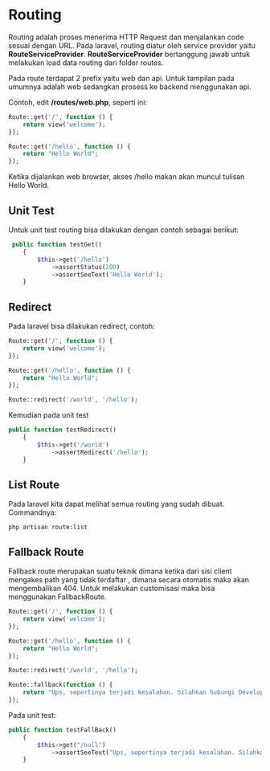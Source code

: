 # Routing

Routing adalah proses menerima HTTP Request dan menjalankan code sesuai dengan URL. Pada laravel, routing diatur oleh service provider yaitu **RouteServiceProvider**. **RouteServiceProvider** bertanggung jawab untuk melakukan load data routing dari folder routes.

Pada route terdapat 2 prefix yaitu web dan api. Untuk tampilan pada umumnya adalah web sedangkan prosess ke backend menggunakan api.

Contoh, edit **/routes/web.php**, seperti ini:

```php
Route::get('/', function () {
    return view('welcome');
});

Route::get('/hello', function () {
    return "Hello World";
});
```

Ketika dijalankan web browser, akses /hello makan akan muncul tulisan Hello World.

## Unit Test

Untuk unit test routing bisa dilakukan dengan contoh sebagai berikut:

```php
 public function testGet()
    {
        $this->get('/hello')
            ->assertStatus(200)
            ->assertSeeText('Hello World');
    }
```

## Redirect

Pada laravel bisa dilakukan redirect, contoh:

```php
Route::get('/', function () {
    return view('welcome');
});

Route::get('/hello', function () {
    return "Hello World";
});

Route::redirect('/world', '/hello');
```

Kemudian pada unit test

```php
public function testRedirect()
    {
        $this->get('/world')
            ->assertRedirect('/hello');
    }
```

## List Route

Pada laravel kita dapat melihat semua routing yang sudah dibuat.
Commandnya:

```
php artisan route:list
```

## Fallback Route

Fallback route merupakan suatu teknik dimana ketika dari sisi client mengakes path yang tidak terdaftar , dimana secara otomatis maka akan mengembalikan 404. Untuk melakukan customisasi maka bisa menggunakan FallbackRoute.

```php
Route::get('/', function () {
    return view('welcome');
});

Route::get('/hello', function () {
    return "Hello World";
});

Route::redirect('/world', '/hello');

Route::fallback(function () {
    return "Ups, sepertinya terjadi kesalahan. Silahkan hubungi Developer.";
});
```

Pada unit test:

```php
public function testFallBack()
    {
        $this->get("/null")
            ->assertSeeText("Ups, sepertinya terjadi kesalahan. Silahkan hubungi Developer.");
    }
```
